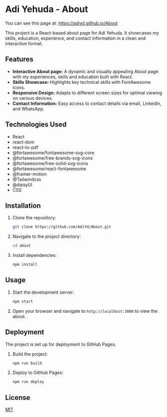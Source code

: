 # Adi Yehuda - About

You can see this page at:
https://adiyd.github.io/About

This project is a React-based about page for Adi Yehuda. It showcases my skills, education, experience, and contact information in a clean and interactive format.

## Features

*   **Interactive About page:** A dynamic and visually appealing About page with my experiences, skills and education built with React.
*   **Skills Showcase:** Highlights key technical skills with FontAwesome icons.
*   **Responsive Design:** Adapts to different screen sizes for optimal viewing on various devices.
*   **Contact Information:** Easy access to contact details via email, LinkedIn, and WhatsApp.

## Technologies Used

*   React
*   react-dom
*   react-to-pdf
*   @fortawesome/fontawesome-svg-core
*   @fortawesome/free-brands-svg-icons
*   @fortawesome/free-solid-svg-icons
*   @fortawesome/react-fontawesome
*   @framer-motion
*   @Tailwindcss
*   @daisyUI
*   CSS

## Installation

1.  Clone the repository:

    ```sh
    git clone https://github.com/AdiYd/About.git
    ```
2.  Navigate to the project directory:

    ```sh
    cd about
    ```
3.  Install dependencies:

    ```sh
    npm install
    ```

## Usage

1.  Start the development server:

    ```sh
    npm start
    ```
2.  Open your browser and navigate to `http://localhost:3000` to view the about.

## Deployment

The project is set up for deployment to GitHub Pages.

1.  Build the project:

    ```sh
    npm run build
    ```
2.  Deploy to GitHub Pages:

    ```sh
    npm run deploy
    ```

## License

[MIT](LICENSE)